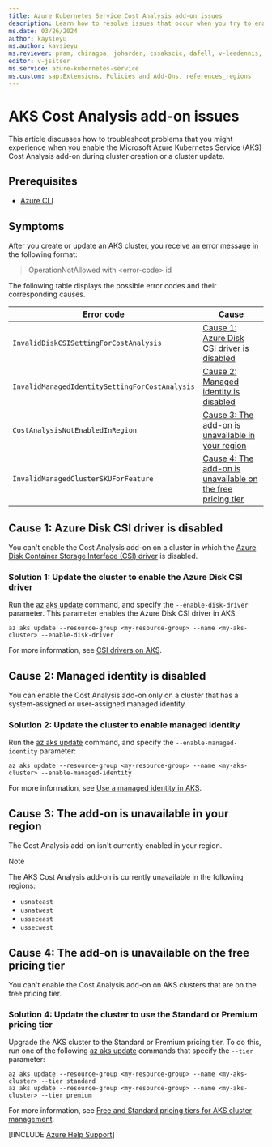 ```yaml
---
title: Azure Kubernetes Service Cost Analysis add-on issues
description: Learn how to resolve issues that occur when you try to enable the Azure Kubernetes Service (AKS) Cost Analysis add-on.
ms.date: 03/26/2024
author: kaysieyu
ms.author: kaysieyu
ms.reviewer: pram, chiragpa, joharder, cssakscic, dafell, v-leedennis, v-weizhu
editor: v-jsitser
ms.service: azure-kubernetes-service
ms.custom: sap:Extensions, Policies and Add-Ons, references_regions
---
```


# AKS Cost Analysis add-on issues

This article discusses how to troubleshoot problems that you might experience when you enable the Microsoft Azure Kubernetes Service (AKS) Cost Analysis add-on during cluster creation or a cluster update.

## Prerequisites

- [Azure CLI](/cli/azure/install-azure-cli)

## Symptoms

After you create or update an AKS cluster, you receive an error message in the following format:

> OperationNotAllowed with \<error-code> id

The following table displays the possible error codes and their corresponding causes.

| Error code | Cause |
|--|--|
| `InvalidDiskCSISettingForCostAnalysis` | [Cause 1: Azure Disk CSI driver is disabled](#cause-1-azure-disk-csi-driver-is-disabled) |
| `InvalidManagedIdentitySettingForCostAnalysis` | [Cause 2: Managed identity is disabled](#cause-2-managed-identity-is-disabled) |
| `CostAnalysisNotEnabledInRegion` | [Cause 3: The add-on is unavailable in your region](#cause-3-the-add-on-is-unavailable-in-your-region) |
| `InvalidManagedClusterSKUForFeature` | [Cause 4: The add-on is unavailable on the free pricing tier](#cause-4-the-add-on-is-unavailable-on-the-free-pricing-tier) |

## Cause 1: Azure Disk CSI driver is disabled

You can't enable the Cost Analysis add-on on a cluster in which the [Azure Disk Container Storage Interface (CSI) driver](/azure/aks/azure-disk-csi) is disabled.

### Solution 1: Update the cluster to enable the Azure Disk CSI driver

Run the [az aks update][aks-update] command, and specify the `--enable-disk-driver` parameter. This parameter enables the Azure Disk CSI driver in AKS.

```azurecli
az aks update --resource-group <my-resource-group> --name <my-aks-cluster> --enable-disk-driver
```

For more information, see [CSI drivers on AKS](/azure/aks/csi-storage-drivers).

## Cause 2: Managed identity is disabled

You can enable the Cost Analysis add-on only on a cluster that has a system-assigned or user-assigned managed identity.

### Solution 2: Update the cluster to enable managed identity

Run the [az aks update][aks-update] command, and specify the `--enable-managed-identity` parameter:

```azurecli
az aks update --resource-group <my-resource-group> --name <my-aks-cluster> --enable-managed-identity
```

For more information, see [Use a managed identity in AKS](/azure/aks/use-managed-identity).

## Cause 3: The add-on is unavailable in your region

The Cost Analysis add-on isn't currently enabled in your region.

> [!NOTE]  
> The AKS Cost Analysis add-on is currently unavailable in the following regions:
>
> - `usnateast`
> - `usnatwest`
> - `usseceast`
> - `ussecwest`


## Cause 4: The add-on is unavailable on the free pricing tier

You can't enable the Cost Analysis add-on on AKS clusters that are on the free pricing tier.

### Solution 4: Update the cluster to use the Standard or Premium pricing tier

Upgrade the AKS cluster to the Standard or Premium pricing tier. To do this, run one of the following [az aks update][aks-update] commands that specify the `--tier` parameter:

```azurecli
az aks update --resource-group <my-resource-group> --name <my-aks-cluster> --tier standard
az aks update --resource-group <my-resource-group> --name <my-aks-cluster> --tier premium
```

For more information, see [Free and Standard pricing tiers for AKS cluster management](/azure/aks/free-standard-pricing-tiers).

[!INCLUDE [Azure Help Support](../../../includes/azure-help-support.md)]

[aks-update]: /cli/azure/aks#az-aks-update
